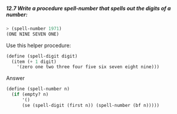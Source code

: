 ##### 12.7 Write a procedure spell-number that spells out the digits of a number:
```Scheme
> (spell-number 1971)
(ONE NINE SEVEN ONE)
```

Use this helper procedure:

```Scheme
(define (spell-digit digit)
  (item (+ 1 digit)
	'(zero one two three four five six seven eight nine)))
```

Answer

```Scheme
(define (spell-number n)
  (if (empty? n)
      '()
      (se (spell-digit (first n)) (spell-number (bf n)))))
```
